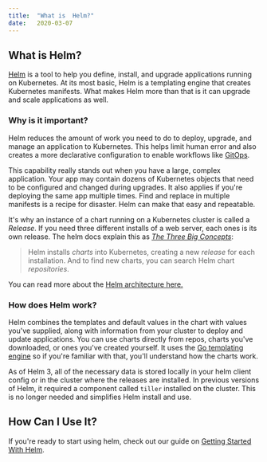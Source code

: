 ```yaml
---
title:  "What is  Helm?"
date:   2020-03-07
---
```


## What is  Helm?

[Helm](https://helm.sh) is a tool to help you define, install, and upgrade applications running on Kubernetes. At its most basic, Helm is a templating engine that creates Kubernetes manifests. What makes Helm more than that is it can upgrade and scale applications as well.

### Why is it important?

Helm reduces the amount of work you need to do to deploy, upgrade, and manage an application to Kubernetes. This helps limit human error and also creates a more declarative configuration to enable workflows like [GitOps](https://www.weave.works/blog/what-is-gitops-really).

This capability really stands out when you have a large, complex application. Your app may contain dozens of Kubernetes objects that need to be configured and changed during upgrades. 
It also applies if you're deploying the same app multiple times. Find and replace in multiple manifests is a recipe for disaster. Helm can make that easy and repeatable.

 It's why an instance of a chart running on a Kubernetes cluster is called a _Release_. If you need three different installs of a web server, each ones is its own release. The helm docs explain this as [_The Three Big Concepts_](https://helm.sh/docs/intro/using_helm/):  

>Helm installs _charts_ into Kubernetes, creating a new _release_ for each installation. And to find new charts, you can search Helm chart _repositories_.

You can read more about the [Helm architecture here.](https://helm.sh/docs/topics/architecture/)

### How does Helm work?

Helm combines the templates and default values in the chart with values you've supplied, along with information from your cluster to deploy and update applications. You can use charts directly from repos, charts you've downloaded, or ones you've created yourself. It uses the [Go templating engine](https://golang.org/pkg/text/template/) so if you're familiar with that, you'll understand how the charts work.

As of Helm 3, all of the necessary data is stored locally in your helm client config or in the cluster where the releases are installed. In previous versions of Helm, it required a component called `tiller` installed on the cluster. This is no longer needed and simplifies Helm install and use.

## How Can I Use It?

If you're ready to start using helm, check out our guide on [Getting Started With Helm](/guides/containers/kubernetes/gs-with-helm).
